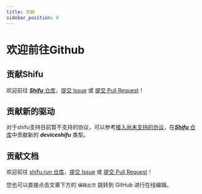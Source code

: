 ```yaml
---
title: 贡献
sidebar_position: 0
---
```

# 欢迎前往Github
## 贡献Shifu

欢迎前往 [***Shifu*** 仓库](https://github.com/Edgenesis/shifu)，[提交 Issue](https://github.com/Edgenesis/shifu/issues/new/choose) 或 [提交 Pull Request](https://github.com/Edgenesis/shifu/pulls)！
## 贡献新的驱动

对于shifu支持目前暂不支持的协议，可以参考[接入尚未支持的协议](https://github.com/Edgenesis/shifu/blob/main/docs/development/develop-deviceshifu.md)，在[***Shifu*** 仓库](https://github.com/Edgenesis/shifu)中贡献新的 ***deviceshifu*** 类型。
## 贡献文档
欢迎前往 [shifu.run 仓库](https://github.com/Edgenesis/shifu-docs-docusaurus)，[提交 Issue](https://github.com/Edgenesis/shifu-docs-docusaurus/issues/new/choose) 或 [提交 Pull Request](https://github.com/Edgenesis/shifu-docs-docusaurus/compare)！

您也可以直接点击文章下方的 `编辑此页` 跳转到 GitHub 进行在线编辑。
